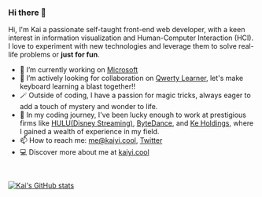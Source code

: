 ### Hi there 👋

Hi, I'm Kai a passionate self-taught front-end web developer, with a keen interest in information visualization and Human-Computer Interaction (HCI). I love to experiment with new technologies and leverage them to solve real-life problems or **just for fun**.
<br/>

- 🔭 I’m currently working on [Microsoft](https://www.microsoft.com/)
- 👯 I’m actively looking for collaboration on [Qwerty Learner](https://github.com/Kaiyiwing/qwerty-learner), let's make keyboard learning a blast together!!
- 🪄 Outside of coding, I have a passion for magic tricks, always eager to add a touch of mystery and wonder to life.
- 📝 In my coding journey, I've been lucky enough to work at prestigious firms like [HULU(Disney Streaming)](https://hulu.com), [ByteDance](https://www.bytedance.com/en/), and [Ke Holdings](https://investors.ke.com/), where I gained a wealth of experience in my field.
- 📫 How to reach me: <me@kaiyi.cool>, [Twitter](https://twitter.com/real_kai42)
- 💻 Discover more about me at [kaiyi.cool](kaiyi.cool)

<br/>

[![Kai's GitHub stats](https://github-readme-stats.vercel.app/api?username=RealKai42&count_private=true&show_icons=true&theme=material-palenight)](https://github.com/anuraghazra/github-readme-stats)
